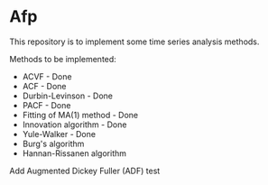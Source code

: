 # Afp

This repository is to implement some time series analysis methods.

Methods to be implemented:

- ACVF - Done
- ACF - Done
- Durbin-Levinson - Done
- PACF - Done
- Fitting of MA(1) method - Done
- Innovation algorithm - Done
- Yule-Walker - Done
- Burg's algorithm
- Hannan-Rissanen algorithm

Add Augmented Dickey Fuller (ADF) test
